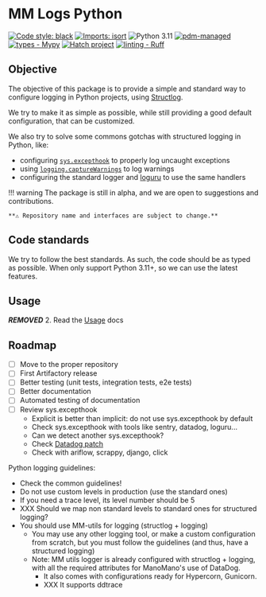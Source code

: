 # MM Logs Python

[![Code style: black](https://img.shields.io/badge/code%20style-black-000000.svg)](https://github.com/psf/black) [![Imports: isort](https://img.shields.io/badge/%20imports-isort-%231674b1?style=flat&labelColor=ef8336)](https://pycqa.github.io/isort/) ![Python 3.11](https://img.shields.io/badge/python-3.11-blue?style=flat) [![pdm-managed](https://img.shields.io/badge/pdm-managed-blueviolet)](https://pdm.fming.dev) [![types - Mypy](https://img.shields.io/badge/types-Mypy-blue.svg)](https://github.com/python/mypy) [![Hatch project](https://img.shields.io/badge/%F0%9F%A5%9A-Hatch-4051b5.svg)](https://github.com/pypa/hatch) [![linting - Ruff](https://img.shields.io/endpoint?url=https://raw.githubusercontent.com/charliermarsh/ruff/main/assets/badge/v0.json)](https://github.com/charliermarsh/ruff)

## Objective

The objective of this package is to provide a simple and standard way to configure logging in Python projects, using [Structlog](https://www.structlog.org/en/stable/).

We try to make it as simple as possible, while still providing a good default configuration, that can be customized.

We also try to solve some commons gotchas with structured logging in Python, like:

- configuring [`sys.excepthook`](https://docs.python.org/3/library/sys.html#sys.excepthook) to properly log uncaught exceptions
- using [`logging.captureWarnings`](https://docs.python.org/3/library/logging.html#logging.captureWarnings_warnings) to log warnings
- configuring the standard logger and [loguru](https://loguru.readthedocs.io/en/stable/index.html) to use the same handlers


!!! warning
    The package is still in alpha, and we are open to suggestions and contributions.

    **⚠️ Repository name and interfaces are subject to change.**

## Code standards

We try to follow the best standards. As such, the code should be as typed as possible.
When only support Python 3.11+, so we can use the latest features.



## Usage

***REMOVED***
2. Read the [Usage](docs/usage.md) docs

## Roadmap

- [ ] Move to the proper repository
- [ ] First Artifactory release
- [ ] Better testing (unit tests, integration tests, e2e tests)
- [ ] Better documentation
- [ ] Automated testing of documentation
- [ ] Review sys.excepthook
  - Explicit is better than implicit: do not use sys.excepthook by default
  - Check sys.excepthook with tools like sentry, datadog, loguru...
  - Can we detect another sys.excepthook?
  - Check [Datadog patch](https://github.com/DataDog/dd-trace-py/pull/1307/files)
  - Check with ariflow, scrappy, django, click


Python logging guidelines:

- Check the common guidelines!
- Do not use custom levels in production (use the standard ones)
- If you need a trace level, its level number should be 5
- XXX Should we map non standard levels to standard ones for structured logging?
- You should use MM-utils for logging (structlog + logging)
  - You may use any other logging tool, or make a custom configuration from scratch, but you must follow the guidelines (and thus, have a structured logging)
  - Note: MM utils logger is already configured with structlog + logging, with all the required attributes for ManoMano's use of DataDog.
    - It also comes with configurations ready for Hypercorn, Gunicorn.
    - XXX It supports ddtrace

